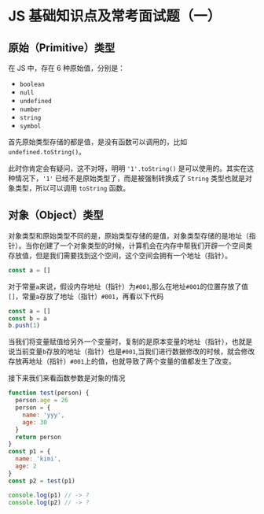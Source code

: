 # JS 基础知识点及常考面试题（一）

## **原始（Primitive）类型**

在 JS 中，存在 6 种原始值，分别是：

- `boolean`
- `null`
- `undefined`
- `number`
- `string`
- `symbol`

首先原始类型存储的都是值，是没有函数可以调用的，比如`undefined.toString()`。

此时你肯定会有疑问，这不对呀，明明 `'1'.toString()` 是可以使用的。其实在这种情况下，`'1'` 已经不是原始类型了，而是被强制转换成了 `String` 类型也就是对象类型，所以可以调用 `toString` 函数。

## **对象（Object）类型**

对象类型和原始类型不同的是，原始类型存储的是值，对象类型存储的是地址（指针）。当你创建了一个对象类型的时候，计算机会在内存中帮我们开辟一个空间类存放值，但是我们需要找到这个空间，这个空间会拥有一个地址（指针）。

```javascript
const a = []
```

对于常量`a`来说，假设内存地址（指针）为`#001`,那么在地址`#001`的位置存放了值`[]`，常量`a`存放了地址（指针）`#001`，再看以下代码

```javascript
const a = []
const b = a
b.push(1)
```

当我们将变量赋值给另外一个变量时，复制的是原本变量的地址（指针），也就是说当前变量`b`存放的地址（指针）也是`#001`,当我们进行数据修改的时候，就会修改存放再地址（指针）`#001`上的值，也就导致了两个变量的值都发生了改变。

接下来我们来看函数参数是对象的情况

```javascript
function test(person) {
  person.age = 26
  person = {
    name: 'yyy',
    age: 30
  }
  return person
}
const p1 = {
  name: 'kimi',
  age: 2
}
const p2 = test(p1)

console.log(p1) // -> ?
console.log(p2) // -> ?
```
